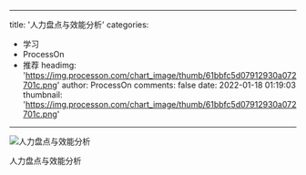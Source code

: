 
---
title: '人力盘点与效能分析'
categories: 
 - 学习
 - ProcessOn
 - 推荐
headimg: 'https://img.processon.com/chart_image/thumb/61bbfc5d07912930a072701c.png'
author: ProcessOn
comments: false
date: 2022-01-18 01:19:03
thumbnail: 'https://img.processon.com/chart_image/thumb/61bbfc5d07912930a072701c.png'
---

<div>   
<img class="thumb" alt="人力盘点与效能分析" src="https://img.processon.com/chart_image/thumb/61bbfc5d07912930a072701c.png" referrerpolicy="no-referrer">
<p>人力盘点与效能分析</p>  
</div>
            